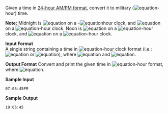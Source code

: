 Given a time in [24-hour AM/PM format](https://en.wikipedia.org/wiki/12-hour_clock), convert it to military (![equation](http://latex.codecogs.com/svg.latex?\inline&space;24)-hour) time.

__Note:__ Midnight is ![equation](https://latex.codecogs.com/svg.latex?\inline&space;12:00:00AM) on a -![equation](http://latex.codecogs.com/svg.latex?\inline&space;12)hour clock, and ![equation](https://latex.codecogs.com/svg.latex?\inline&space;00:00:00) on a ![equation](http://latex.codecogs.com/svg.latex?\inline&space;24)-hour clock. Noon is ![equation](https://latex.codecogs.com/svg.latex?\inline&space;12:00:00PM) on a ![equation](http://latex.codecogs.com/svg.latex?\inline&space;12)-hour clock, and ![equation](https://latex.codecogs.com/svg.latex?\inline&space;12:00:00) on a ![equation](http://latex.codecogs.com/svg.latex?\inline&space;24)-hour clock.

__Input Format__<br>
A single string containing a time in ![equation](http://latex.codecogs.com/svg.latex?\inline&space;12)-hour clock format (i.e.: ![equation](https://latex.codecogs.com/svg.latex?\inline&space;hh:mm:ssAM) or ![equation](https://latex.codecogs.com/svg.latex?\inline&space;hh:mm:ssPM)), where ![equation](https://latex.codecogs.com/svg.latex?\inline&space;(01&space;\le&space;hh&space;\le&space;12)) and ![equation](https://latex.codecogs.com/svg.latex?\inline&space;(00&space;\le&space;mm,ss&space;\le&space;59)).

__Output Format__
Convert and print the given time in ![equation](http://latex.codecogs.com/svg.latex?\inline&space;24)-hour format, where ![equation](https://latex.codecogs.com/svg.latex?\inline&space;(0&space;\le&space;hh&space;\le&space;23)).

__Sample Input__
```commandline
07:05:45PM
```
__Sample Output__
```commandline
19:05:45
```